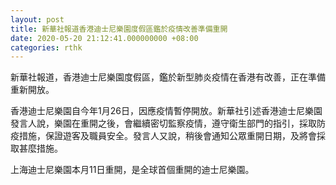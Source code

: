 ```yaml
---
layout: post
title: 新華社報道香港迪士尼樂園度假區鑑於疫情改善準備重開
date: 2020-05-20 21:12:41.000000000 +08:00
categories: rthk
---
```


新華社報道，香港迪士尼樂園度假區，鑑於新型肺炎疫情在香港有改善，正在準備重新開放。

香港迪士尼樂園自今年1月26日，因應疫情暫停開放。新華社引述香港迪士尼樂園發言人說，樂園在重開之後，會繼續密切監察疫情，遵守衛生部門的指引，採取防疫措施，保證遊客及職員安全。發言人又說，稍後會通知公眾重開日期，及將會採取甚麼措施。

上海迪士尼樂園本月11日重開，是全球首個重開的迪士尼樂園。

